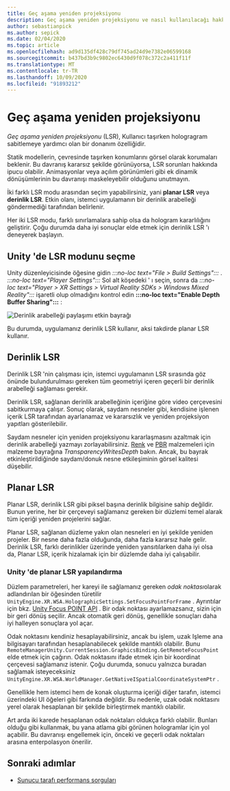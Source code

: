 ```yaml
---
title: Geç aşama yeniden projeksiyonu
description: Geç aşama yeniden projeksiyonu ve nasıl kullanılacağı hakkında bilgi.
author: sebastianpick
ms.author: sepick
ms.date: 02/04/2020
ms.topic: article
ms.openlocfilehash: ad9d135df428c79df745ad24d9e7382e06599168
ms.sourcegitcommit: b437bd3b9c9802ec6430d9f078c372c2a411f11f
ms.translationtype: MT
ms.contentlocale: tr-TR
ms.lasthandoff: 10/09/2020
ms.locfileid: "91893212"
---
```

# <a name="late-stage-reprojection"></a>Geç aşama yeniden projeksiyonu

*Geç aşama yeniden projeksiyonu* (LSR), Kullanıcı taşırken hologragram sabitlemeye yardımcı olan bir donanım özelliğidir.

Statik modellerin, çevresinde taşırken konumlarını görsel olarak korumaları beklenir. Bu davranış kararsız şekilde görünüyorsa, LSR sorunları hakkında ipucu olabilir. Animasyonlar veya açılım görünümleri gibi ek dinamik dönüşümlerinin bu davranışı maskeleyebilir olduğunu unutmayın.

İki farklı LSR modu arasından seçim yapabilirsiniz, yani **planar LSR** veya **derinlik LSR**. Etkin olanı, istemci uygulamanın bir derinlik arabelleği göndermediği tarafından belirlenir.

Her iki LSR modu, farklı sınırlamalara sahip olsa da hologram kararlılığını geliştirir. Çoğu durumda daha iyi sonuçlar elde etmek için derinlik LSR 'ı deneyerek başlayın.

## <a name="choose-lsr-mode-in-unity"></a>Unity 'de LSR modunu seçme

Unity düzenleyicisinde öğesine gidin *:::no-loc text="File > Build Settings":::* . *:::no-loc text="Player Settings":::* Sol alt köşedeki ' ı seçin, sonra da *:::no-loc text="Player > XR Settings > Virtual Reality SDKs > Windows Mixed Reality":::* işaretli olup olmadığını kontrol edin **:::no-loc text="Enable Depth Buffer Sharing":::** :

![Derinlik arabelleği paylaşımı etkin bayrağı](./media/unity-depth-buffer-sharing-enabled.png)

Bu durumda, uygulamanız derinlik LSR kullanır, aksi takdirde planar LSR kullanır.

## <a name="depth-lsr"></a>Derinlik LSR

Derinlik LSR 'nin çalışması için, istemci uygulamanın LSR sırasında göz önünde bulundurulması gereken tüm geometriyi içeren geçerli bir derinlik arabelleği sağlaması gerekir.

Derinlik LSR, sağlanan derinlik arabelleğinin içeriğine göre video çerçevesini sabitkurmaya çalışır. Sonuç olarak, saydam nesneler gibi, kendisine işlenen içerik LSR tarafından ayarlanamaz ve kararsızlık ve yeniden projeksiyon yapıtları gösterilebilir. 

Saydam nesneler için yeniden projeksiyonu kararlaşmasını azaltmak için derinlik arabelleği yazmayı zorlayabilirsiniz. [Renk](color-materials.md) ve [PBR](pbr-materials.md) malzemeleri için malzeme bayrağına *TransparencyWritesDepth* bakın. Ancak, bu bayrak etkinleştirildiğinde saydam/donuk nesne etkileşiminin görsel kalitesi düşebilir.

## <a name="planar-lsr"></a>Planar LSR

Planar LSR, derinlik LSR gibi piksel başına derinlik bilgisine sahip değildir. Bunun yerine, her bir çerçeveyi sağlamanız gereken bir düzlemi temel alarak tüm içeriği yeniden projelerini sağlar.

Planar LSR, sağlanan düzleme yakın olan nesneleri en iyi şekilde yeniden projeler. Bir nesne daha fazla olduğunda, daha fazla kararsız hale gelir. Derinlik LSR, farklı derinlikler üzerinde yeniden yansıtılarken daha iyi olsa da, Planar LSR, içerik hizalamak için bir düzlemde daha iyi çalışabilir.

### <a name="configure-planar-lsr-in-unity"></a>Unity 'de planar LSR yapılandırma

Düzlem parametreleri, her kareyi ile sağlamanız gereken *odak noktası*olarak adlandırılan bir öğesinden türetilir `UnityEngine.XR.WSA.HolographicSettings.SetFocusPointForFrame` . Ayrıntılar için bkz. [Unity Focus POINT API](https://docs.microsoft.com/windows/mixed-reality/focus-point-in-unity) . Bir odak noktası ayarlamazsanız, sizin için bir geri dönüş seçilir. Ancak otomatik geri dönüş, genellikle sonuçları daha iyi halleyen sonuçlara yol açar.

Odak noktasını kendiniz hesaplayabilirsiniz, ancak bu işlem, uzak Işleme ana bilgisayarı tarafından hesaplanabilecek şekilde mantıklı olabilir. Bunu `RemoteManagerUnity.CurrentSession.GraphicsBinding.GetRemoteFocusPoint` elde etmek için çağırın. Odak noktasını ifade etmek için bir koordinat çerçevesi sağlamanız istenir. Çoğu durumda, sonucu yalnızca buradan sağlamak isteyeceksiniz `UnityEngine.XR.WSA.WorldManager.GetNativeISpatialCoordinateSystemPtr` .

Genellikle hem istemci hem de konak oluşturma içeriği diğer tarafın, istemci üzerindeki UI öğeleri gibi farkında değildir. Bu nedenle, uzak odak noktasını yerel olarak hesaplanan bir şekilde birleştirmek mantıklı olabilir.

Art arda iki karede hesaplanan odak noktaları oldukça farklı olabilir. Bunları olduğu gibi kullanmak, bu yana atlama gibi görünen hologramlar için yol açabilir. Bu davranışı engellemek için, önceki ve geçerli odak noktaları arasına enterpolasyon önerilir.

## <a name="next-steps"></a>Sonraki adımlar

* [Sunucu tarafı performans sorguları](performance-queries.md)
